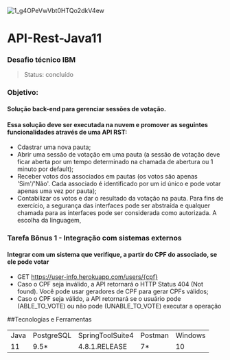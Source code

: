 ![1_g4OPeVwVbt0HTQo2dkV4ew](https://user-images.githubusercontent.com/37045332/124752079-c6e63580-defd-11eb-8b00-68f42c0f6689.png)
<h1>API-Rest-Java11</h1>
<h3>Desafio técnico IBM</h3>

> Status: concluído

### Objetivo:
#### Solução back-end para gerenciar sessões de votação.
#### Essa solução deve ser executada na nuvem e promover as seguintes funcionalidades através de uma API RST:
+ Cdastrar uma nova pauta;
+ Abrir uma sessão de votação em uma pauta (a sessão de votação deve ficar aberta por um tempo
determinado na chamada de abertura ou 1 minuto por default);
+ Receber votos dos associados em pautas (os votos são apenas 'Sim'/'Não'. Cada associado é
identificado por um id único e pode votar apenas uma vez por pauta);
+ Contabilizar os votos e dar o resultado da votação na pauta.
Para fins de exercício, a segurança das interfaces pode ser abstraída e qualquer chamada para as interfaces
pode ser considerada como autorizada. A escolha da linguagem,



### Tarefa Bônus 1 - Integração com sistemas externos
#### Integrar com um sistema que verifique, a partir do CPF do associado, se ele pode votar
+ GET https://user-info.herokuapp.com/users/{cpf}
+ Caso o CPF seja inválido, a API retornará o HTTP Status 404 (Not found). Você pode
usar geradores de CPF para gerar CPFs válidos;
+ Caso o CPF seja válido, a API retornará se o usuário pode (ABLE_TO_VOTE) ou não
pode (UNABLE_TO_VOTE) executar a operação

##Tecnologias e Ferramentas
<table>
  <tr> 
    <td>Java</td>
    <td>PostgreSQL</td>
    <td>SpringToolSuite4</td>
    <td>Postman</td>
    <td>Windows</td>
  </tr>
  <tr> 
    <td>11</td>
    <td>9.5*</td>
    <td>4.8.1.RELEASE</td>
    <td>7*</td>
    <td>10</td>
  </tr>
</table>
